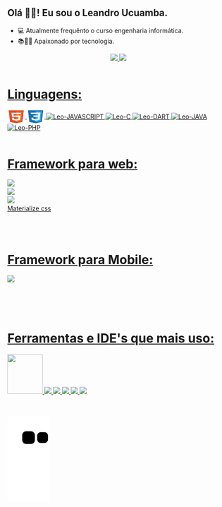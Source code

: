 ## Olá 👋🏽! Eu sou o Leandro Ucuamba.

- 💻 Atualmente frequênto o curso engenharia informática.
- 📚👍🏽 Apaixonado por tecnologia.

<div align="center">
  <a href="https://github.com/LeandroUcuamba">
  <img height="180em" src="https://github-readme-stats.vercel.app/api?username=LeandroUcuamba&show_icons=true&theme=dracula&include_all_commits=true&count_private=true"/>
  <img height="180em" src="https://github-readme-stats.vercel.app/api/top-langs/?username=LeandroUcuamba&layout=compact&langs_count=7&theme=dracula"/>
</div>
<div style="display: inline_block"><br>
  <h1> Linguagens: </h1>
  <img align="center" alt="Leo-HTML" height="30" width="40" src="https://raw.githubusercontent.com/devicons/devicon/master/icons/html5/html5-original.svg">
  <img align="center" alt="Leo-CSS" height="30" width="40" src="https://raw.githubusercontent.com/devicons/devicon/master/icons/css3/css3-original.svg">
  <img align="center" alt="Leo-JAVASCRIPT" height="30" width="40" src="https://cdn.jsdelivr.net/gh/devicons/devicon/icons/javascript/javascript-original.svg">
  <img align="center" alt="Leo-C" height="30" width="40" src="https://cdn.jsdelivr.net/gh/devicons/devicon/icons/c/c-original.svg" /> 
  <img align="center" alt="Leo-DART" height="90" width="105"  src="https://cdn.jsdelivr.net/gh/devicons/devicon/icons/dart/dart-original-wordmark.svg" />
  <img align="center" alt="Leo-JAVA" height="40" width="60" src="https://cdn.jsdelivr.net/gh/devicons/devicon/icons/java/java-original-wordmark.svg" />
  <img align="center" alt="Leo-PHP" height="50" width="50" src="https://cdn.jsdelivr.net/gh/devicons/devicon/icons/php/php-original.svg" />
<br>
</div>

<div style="display: inline_block"><br>
   <h1> Framework para web:</h1>
   <img src="https://img.shields.io/badge/jquery-%230769AD.svg?style=for-the-badge&logo=jquery&logoColor=white" /></br>
   <img src="https://img.shields.io/badge/Bootstrap-563D7C?style=for-the-badge&logo=bootstrap&logoColor=white" /></br>
   <img src="https://img.shields.io/badge/Vue.js-35495E?style=for-the-badge&logo=vue.js&logoColor=4FC08D" /></br>
   Materialize css
<br><br><br>
</div>


<div style="display: inline_block"><br>
   <h1> Framework para Mobile:</h1>
   <img src="https://img.shields.io/badge/Flutter-02569B?style=for-the-badge&logo=flutter&logoColor=white" /></br>
<br><br><br>
</div>


<div style="display: inline_block"><br>
   <h1> Ferramentas e IDE's que mais uso:</h1>
   <img height="90" width="80" src="https://cdn.jsdelivr.net/gh/devicons/devicon/icons/mysql/mysql-original-wordmark.svg" />
   <img src="https://img.shields.io/badge/Visual_Studio_Code-0078D4?style=for-the-badge&logo=visual%20studio%20code&logoColor=white" />
   <img src="https://img.shields.io/badge/apache%20netbeans-1B6AC6?style=for-the-badge&logo=apache%20netbeans%20IDE&logoColor=white" />
   <img src="https://img.shields.io/badge/Xampp-F37623?style=for-the-badge&logo=xampp&logoColor=white" />
   <img src="https://img.shields.io/badge/Adobe%20XD-470137?style=for-the-badge&logo=Adobe%20XD&logoColor=#FF61F6" />
   <img src="https://img.shields.io/badge/Eclipse-2C2255?style=for-the-badge&logo=eclipse&logoColor=white" />
<br><br><br>
</div>


![Snake animation](https://github.com/rafaballerini/rafaballerini/blob/output/github-contribution-grid-snake.svg)
